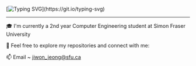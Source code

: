 [![Typing SVG](https://readme-typing-svg.demolab.com?font=Fira+Code&pause=1000&random=false&width=435&lines=%F0%9F%91%8B+Hey+I'm+Jiwon!;Welcome+to+my+Github!)](https://git.io/typing-svg)

---

🎓 I'm currently a 2nd year Computer Engineering student at Simon Fraser University

🤝 Feel free to explore my repositories and connect with me:

📫 Email ~ [jiwon_jeong@sfu.ca](mailto:jiwon_jeong@sfu.ca)

